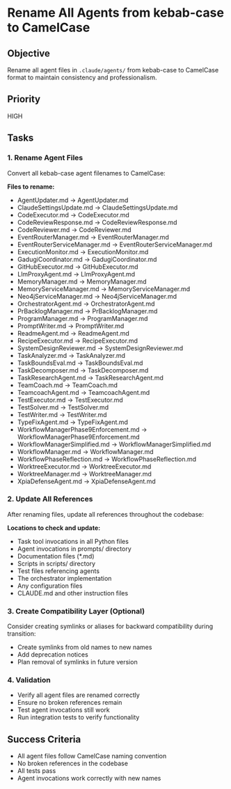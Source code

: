 # Rename All Agents from kebab-case to CamelCase

## Objective
Rename all agent files in `.claude/agents/` from kebab-case to CamelCase format to maintain consistency and professionalism.

## Priority
HIGH

## Tasks

### 1. Rename Agent Files
Convert all kebab-case agent filenames to CamelCase:

**Files to rename:**
- AgentUpdater.md → AgentUpdater.md
- ClaudeSettingsUpdate.md → ClaudeSettingsUpdate.md
- CodeExecutor.md → CodeExecutor.md
- CodeReviewResponse.md → CodeReviewResponse.md
- CodeReviewer.md → CodeReviewer.md
- EventRouterManager.md → EventRouterManager.md
- EventRouterServiceManager.md → EventRouterServiceManager.md
- ExecutionMonitor.md → ExecutionMonitor.md
- GadugiCoordinator.md → GadugiCoordinator.md
- GitHubExecutor.md → GitHubExecutor.md
- LlmProxyAgent.md → LlmProxyAgent.md
- MemoryManager.md → MemoryManager.md
- MemoryServiceManager.md → MemoryServiceManager.md
- Neo4jServiceManager.md → Neo4jServiceManager.md
- OrchestratorAgent.md → OrchestratorAgent.md
- PrBacklogManager.md → PrBacklogManager.md
- ProgramManager.md → ProgramManager.md
- PromptWriter.md → PromptWriter.md
- ReadmeAgent.md → ReadmeAgent.md
- RecipeExecutor.md → RecipeExecutor.md
- SystemDesignReviewer.md → SystemDesignReviewer.md
- TaskAnalyzer.md → TaskAnalyzer.md
- TaskBoundsEval.md → TaskBoundsEval.md
- TaskDecomposer.md → TaskDecomposer.md
- TaskResearchAgent.md → TaskResearchAgent.md
- TeamCoach.md → TeamCoach.md
- TeamcoachAgent.md → TeamcoachAgent.md
- TestExecutor.md → TestExecutor.md
- TestSolver.md → TestSolver.md
- TestWriter.md → TestWriter.md
- TypeFixAgent.md → TypeFixAgent.md
- WorkflowManagerPhase9Enforcement.md → WorkflowManagerPhase9Enforcement.md
- WorkflowManagerSimplified.md → WorkflowManagerSimplified.md
- WorkflowManager.md → WorkflowManager.md
- WorkflowPhaseReflection.md → WorkflowPhaseReflection.md
- WorktreeExecutor.md → WorktreeExecutor.md
- WorktreeManager.md → WorktreeManager.md
- XpiaDefenseAgent.md → XpiaDefenseAgent.md

### 2. Update All References
After renaming files, update all references throughout the codebase:

**Locations to check and update:**
- Task tool invocations in all Python files
- Agent invocations in prompts/ directory
- Documentation files (*.md)
- Scripts in scripts/ directory
- Test files referencing agents
- The orchestrator implementation
- Any configuration files
- CLAUDE.md and other instruction files

### 3. Create Compatibility Layer (Optional)
Consider creating symlinks or aliases for backward compatibility during transition:
- Create symlinks from old names to new names
- Add deprecation notices
- Plan removal of symlinks in future version

### 4. Validation
- Verify all agent files are renamed correctly
- Ensure no broken references remain
- Test agent invocations still work
- Run integration tests to verify functionality

## Success Criteria
- All agent files follow CamelCase naming convention
- No broken references in the codebase
- All tests pass
- Agent invocations work correctly with new names

